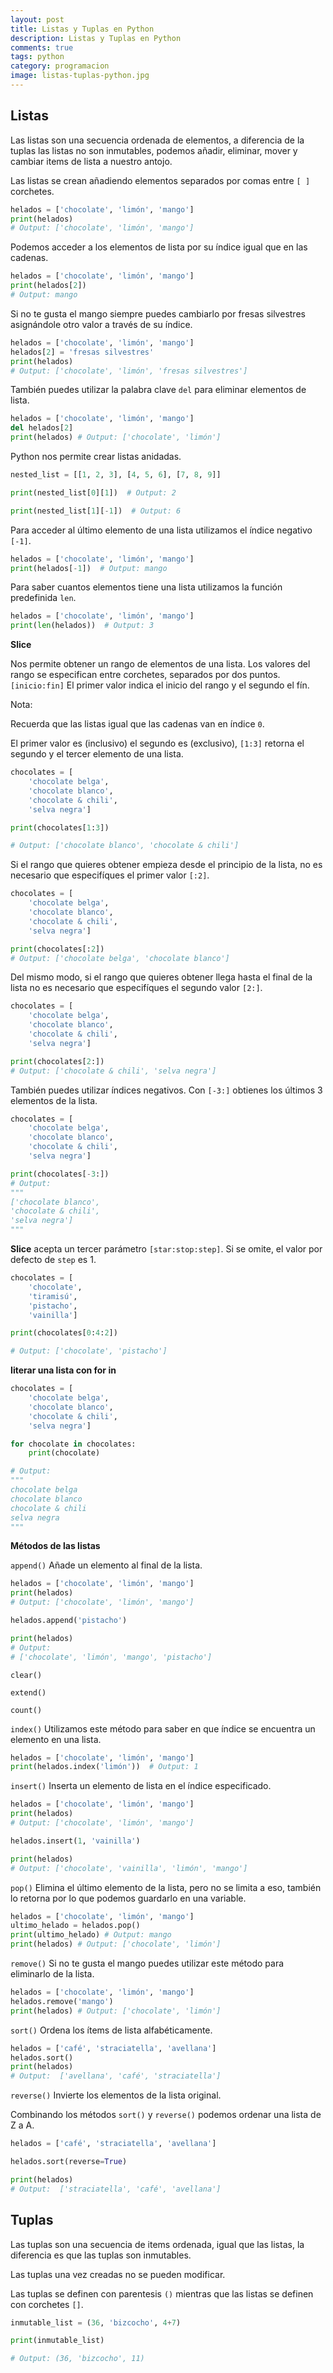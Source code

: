 ```yaml
---
layout: post
title: Listas y Tuplas en Python
description: Listas y Tuplas en Python
comments: true
tags: python
category: programacion
image: listas-tuplas-python.jpg
---
```


## Listas

Las listas son una secuencia ordenada de elementos, a diferencia de la tuplas las listas no son inmutables, podemos añadir, eliminar, mover y cambiar items de lista a nuestro antojo.

Las listas se crean añadiendo elementos separados por comas entre `[ ]` corchetes.

```py
helados = ['chocolate', 'limón', 'mango']
print(helados)
# Output: ['chocolate', 'limón', 'mango']
```

Podemos acceder a los elementos de lista por su índice igual que en las cadenas.

```py
helados = ['chocolate', 'limón', 'mango']
print(helados[2])
# Output: mango
```

Si no te gusta el mango siempre puedes cambiarlo por fresas silvestres asignándole otro valor a través de su índice.

```py
helados = ['chocolate', 'limón', 'mango']
helados[2] = 'fresas silvestres'
print(helados)
# Output: ['chocolate', 'limón', 'fresas silvestres']
```

También puedes utilizar la palabra clave `del` para eliminar elementos de lista.

```py
helados = ['chocolate', 'limón', 'mango']
del helados[2]
print(helados) # Output: ['chocolate', 'limón']
```

Python nos permite crear listas anidadas.

```py
nested_list = [[1, 2, 3], [4, 5, 6], [7, 8, 9]]

print(nested_list[0][1])  # Output: 2

print(nested_list[1][-1])  # Output: 6
```

Para acceder al último elemento de una lista utilizamos el índice negativo  `[-1]`.

```py
helados = ['chocolate', 'limón', 'mango']
print(helados[-1])  # Output: mango
```

Para saber cuantos elementos tiene una lista utilizamos la función predefinida `len`.

```py
helados = ['chocolate', 'limón', 'mango']
print(len(helados))  # Output: 3
```

__Slice__

Nos permite obtener un rango de elementos de una lista. Los valores del rango se especifican entre corchetes, separados por dos puntos. `[inicio:fin]` El primer valor indica el inicio del rango y el segundo el fín.

<div class="alert alert-info" role="alert">
<p><i class="fas fa-sticky-note"></i> Nota:</p>
 <p>Recuerda que las listas igual que las cadenas van en índice <code>0</code>.</p>
</div>

El primer valor es (inclusivo) el segundo es (exclusivo), `[1:3]` retorna el segundo y el tercer elemento de una lista.

```py
chocolates = [
    'chocolate belga',
    'chocolate blanco',
    'chocolate & chili',
    'selva negra']

print(chocolates[1:3])

# Output: ['chocolate blanco', 'chocolate & chili']
```

Si el rango que quieres obtener empieza desde el principio de la lista, no es necesario que especifíques el primer valor `[:2]`.

```py
chocolates = [
    'chocolate belga',
    'chocolate blanco',
    'chocolate & chili',
    'selva negra']

print(chocolates[:2])
# Output: ['chocolate belga', 'chocolate blanco']
```

Del mismo modo, si el rango que quieres obtener llega hasta el final de la lista no es necesario que especifíques el segundo valor `[2:]`.

```py
chocolates = [
    'chocolate belga',
    'chocolate blanco',
    'chocolate & chili',
    'selva negra']

print(chocolates[2:])
# Output: ['chocolate & chili', 'selva negra']
```

También puedes utilizar índices negativos. Con `[-3:]` obtienes los últimos 3 elementos de la lista.

```py
chocolates = [
    'chocolate belga',
    'chocolate blanco',
    'chocolate & chili',
    'selva negra']

print(chocolates[-3:])
# Output:
"""
['chocolate blanco',
'chocolate & chili',
'selva negra']
"""
```

__Slice__ acepta un tercer parámetro `[star:stop:step]`.
Si se omite, el valor por defecto de `step` es 1.

```py
chocolates = [
    'chocolate',
    'tiramisú',
    'pistacho',
    'vainilla']

print(chocolates[0:4:2])

# Output: ['chocolate', 'pistacho']
```

__Iiterar una lista con for in__

```py
chocolates = [
    'chocolate belga',
    'chocolate blanco',
    'chocolate & chili',
    'selva negra']

for chocolate in chocolates:
    print(chocolate)

# Output:
"""
chocolate belga
chocolate blanco
chocolate & chili
selva negra
"""
```

__Métodos de las listas__

`append()` Añade un elemento al final de la lista.

```py
helados = ['chocolate', 'limón', 'mango']
print(helados)
# Output: ['chocolate', 'limón', 'mango']

helados.append('pistacho')

print(helados)
# Output:
# ['chocolate', 'limón', 'mango', 'pistacho']
```

`clear()`

`extend()`

`count()`

`index()` Utilizamos este método para saber en que índice se encuentra un elemento en una lista.

```py
helados = ['chocolate', 'limón', 'mango']
print(helados.index('limón'))  # Output: 1
```

`insert()` Inserta un elemento de lista en el índice especificado.

```py
helados = ['chocolate', 'limón', 'mango']
print(helados)
# Output: ['chocolate', 'limón', 'mango']

helados.insert(1, 'vainilla')

print(helados)
# Output: ['chocolate', 'vainilla', 'limón', 'mango']
```

`pop()` Elimina el último elemento de la lista, pero no se limita a eso, también lo retorna por lo que podemos guardarlo en una variable.

```py
helados = ['chocolate', 'limón', 'mango']
ultimo_helado = helados.pop()
print(ultimo_helado) # Output: mango
print(helados) # Output: ['chocolate', 'limón']
```

`remove()` Si no te gusta el mango puedes utilizar este método para eliminarlo de la lista.

```py
helados = ['chocolate', 'limón', 'mango']
helados.remove('mango')
print(helados) # Output: ['chocolate', 'limón']
```

`sort()` Ordena los ítems de lista alfabéticamente.

```py
helados = ['café', 'straciatella', 'avellana']
helados.sort()
print(helados)
# Output:  ['avellana', 'café', 'straciatella']
```

`reverse()` Invierte los elementos de la lista original.

Combinando los métodos `sort()` y `reverse()` podemos ordenar una lista de Z a A.

```py
helados = ['café', 'straciatella', 'avellana']

helados.sort(reverse=True)

print(helados)
# Output:  ['straciatella', 'café', 'avellana']
```

## Tuplas

Las tuplas son una secuencia de items ordenada, igual que las listas, la diferencia es que las tuplas son inmutables.

Las tuplas una vez creadas no se pueden modificar.

Las tuplas se definen con parentesis `()` mientras que las listas se definen con corchetes `[]`. 

```py
inmutable_list = (36, 'bizcocho', 4+7)

print(inmutable_list)

# Output: (36, 'bizcocho', 11)
```